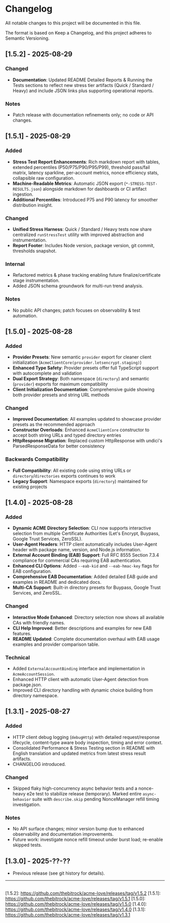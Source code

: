 # Changelog

All notable changes to this project will be documented in this file.

The format is based on Keep a Changelog, and this project adheres to Semantic Versioning.

## [1.5.2] - 2025-08-29

### Changed

- **Documentation**: Updated README Detailed Reports & Running the Tests sections to reflect new stress tier artifacts (Quick / Standard / Heavy) and include JSON links plus supporting operational reports.

### Notes

- Patch release with documentation refinements only; no code or API changes.

## [1.5.1] - 2025-08-29

### Added

- **Stress Test Report Enhancements**: Rich markdown report with tables, extended percentiles (P50/P75/P90/P95/P99), threshold pass/fail matrix, latency sparkline, per-account metrics, nonce efficiency stats, collapsible raw configuration.
- **Machine-Readable Metrics**: Automatic JSON export (`*-STRESS-TEST-RESULTS.json`) alongside markdown for dashboards or CI artifact ingestion.
- **Additional Percentiles**: Introduced P75 and P90 latency for smoother distribution insight.

### Changed

- **Unified Stress Harness**: Quick / Standard / Heavy tests now share centralized `runStressTest` utility with improved abstraction and instrumentation.
- **Report Footer**: Includes Node version, package version, git commit, thresholds snapshot.

### Internal

- Refactored metrics & phase tracking enabling future finalize/certificate stage instrumentation.
- Added JSON schema groundwork for multi-run trend analysis.

### Notes

- No public API changes; patch focuses on observability & test automation.

## [1.5.0] - 2025-08-28

### Added

- **Provider Presets**: New semantic `provider` export for cleaner client initialization (`AcmeClientCore(provider.letsencrypt.staging)`)
- **Enhanced Type Safety**: Provider presets offer full TypeScript support with autocomplete and validation
- **Dual Export Strategy**: Both namespace (`directory`) and semantic (`provider`) exports for maximum compatibility
- **Client Initialization Documentation**: Comprehensive guide showing both provider presets and string URL methods

### Changed

- **Improved Documentation**: All examples updated to showcase provider presets as the recommended approach
- **Constructor Overloads**: Enhanced `AcmeClientCore` constructor to accept both string URLs and typed directory entries
- **HttpResponse Migration**: Replaced custom HttpResponse with undici's ParsedResponseData for better consistency

### Backwards Compatibility

- **Full Compatibility**: All existing code using string URLs or `directory`/`directories` exports continues to work
- **Legacy Support**: Namespace exports (`directory`) maintained for existing projects

## [1.4.0] - 2025-08-28

### Added

- **Dynamic ACME Directory Selection**: CLI now supports interactive selection from multiple Certificate Authorities (Let's Encrypt, Buypass, Google Trust Services, ZeroSSL).
- **User-Agent Headers**: HTTP client automatically includes User-Agent header with package name, version, and Node.js information.
- **External Account Binding (EAB) Support**: Full RFC 8555 Section 7.3.4 compliance for commercial CAs requiring EAB authentication.
- **Enhanced CLI Options**: Added `--eab-kid` and `--eab-hmac-key` flags for EAB configuration.
- **Comprehensive EAB Documentation**: Added detailed EAB guide and examples in README and dedicated docs.
- **Multi-CA Support**: Built-in directory presets for Buypass, Google Trust Services, and ZeroSSL.

### Changed

- **Interactive Mode Enhanced**: Directory selection now shows all available CAs with friendly names.
- **CLI Help Improved**: Better descriptions and examples for new EAB features.
- **README Updated**: Complete documentation overhaul with EAB usage examples and provider comparison table.

### Technical

- Added `ExternalAccountBinding` interface and implementation in `AcmeAccountSession`.
- Enhanced HTTP client with automatic User-Agent detection from package.json.
- Improved CLI directory handling with dynamic choice building from directory namespace.

## [1.3.1] - 2025-08-27

### Added

- HTTP client debug logging (`debugHttp`) with detailed request/response lifecycle, content-type aware body inspection, timing and error context.
- Consolidated Performance & Stress Testing section in README with English translation and updated metrics from latest stress result artifacts.
- CHANGELOG introduced.

### Changed

- Skipped flaky high-concurrency async behavior tests and a nonce-heavy e2e test to stabilize release (temporary). Marked entire `async-behavior` suite with `describe.skip` pending NonceManager refill timing investigation.

### Notes

- No API surface changes; minor version bump due to enhanced observability and documentation improvements.
- Future work: investigate nonce refill timeout under burst load; re-enable skipped tests.

## [1.3.0] - 2025-??-??

- Previous release (see git history for details).

---

\
[1.5.2]: https://github.com/thebitrock/acme-love/releases/tag/v1.5.2
[1.5.1]: https://github.com/thebitrock/acme-love/releases/tag/v1.5.1
[1.5.0]: https://github.com/thebitrock/acme-love/releases/tag/v1.5.0
[1.4.0]: https://github.com/thebitrock/acme-love/releases/tag/v1.4.0
[1.3.1]: https://github.com/thebitrock/acme-love/releases/tag/v1.3.1
